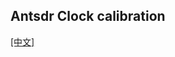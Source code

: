 ## Antsdr Clock calibration
[[中文]](../../../cn/device_and_usage_manual/ANTSDR_E_Series_Module/ANTSDR_E316_Reference_Manual/Antsdr-Clock-calibration_cn.html)
